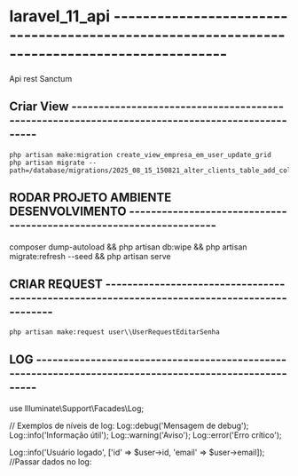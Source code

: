 # laravel_11_api --------------------------------------------------------------------------------------------
Api rest Sanctum

## Criar View -----------------------------------------------------------------------------------------------
    php artisan make:migration create_view_empresa_em_user_update_grid
    php artisan migrate --path=/database/migrations/2025_08_15_150821_alter_clients_table_add_column_is_company_grupo.php

## RODAR PROJETO AMBIENTE DESENVOLVIMENTO -------------------------------------------------------------------
composer dump-autoload && php artisan db:wipe && php artisan migrate:refresh --seed && php artisan serve

## CRIAR REQUEST --------------------------------------------------------------------------------------------
    php artisan make:request user\\UserRequestEditarSenha                                 

## LOG ------------------------------------------------------------------------------------------------------
use Illuminate\Support\Facades\Log;

// Exemplos de níveis de log:
Log::debug('Mensagem de debug');
Log::info('Informação útil');
Log::warning('Aviso');
Log::error('Erro crítico');

Log::info('Usuário logado', ['id' => $user->id, 'email' => $user->email]);  //Passar dados no log: